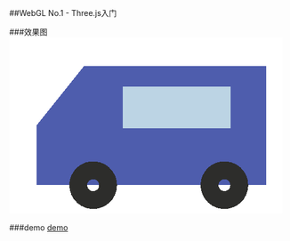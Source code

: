 ##WebGL No.1 - Three.js入门

###效果图
![效果图](charpt1.png)

###demo
[demo](http://teresaruan.github.io/ife/WebVR/charpt1/car.html)